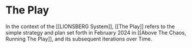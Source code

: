 # The Play

In the context of the [[LIONSBERG System]], [[The Play]] refers to the simple strategy and plan set forth in February 2024 in [[Above The Chaos, Running The Play]], and its subsequent iterations over Time. 